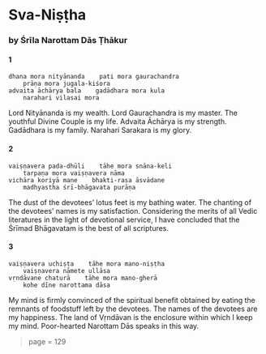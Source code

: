 # Sva-Niṣṭha

### by Śrīla Narottam Dās Ṭhākur

#### 1

    dhana mora nityānanda    pati mora gaurachandra
        prāṇa mora jugala-kiśora
    advaita āchārya bala    gadādhara mora kula
        narahari vilasai mora

Lord Nityānanda is my wealth. Lord Gaurachandra is my master. The youthful Divine Couple is my life. Advaita Āchārya is my strength. Gadādhara is my family. Narahari Sarakara is my glory.

#### 2

    vaiṣṇavera pada-dhūli    tāhe mora snāna-keli
        tarpaṇa mora vaiṣṇavera nāma
    vichāra koriyā mane    bhakti-rasa āsvādane
        madhyastha śrī-bhāgavata purāṇa

The dust of the devotees’ lotus feet is my bathing water. The chanting of the devotees’ names is my satisfaction. Considering the merits of all Vedic literatures in the light of devotional service, I have concluded that the Śrīmad Bhāgavatam is the best of all scriptures.

#### 3

    vaiṣṇavera uchiṣṭa    tāhe mora mano-niṣṭha
        vaiṣṇavera nāmete ullāsa
    vṛndāvane chaturā    tāhe mora mano-gherā
        kohe dīne narottama dāsa

My mind is firmly convinced of the spiritual benefit obtained by eating the remnants of foodstuff left by the devotees. The names of the devotees are my happiness. The land of Vṛndāvan is the enclosure within which I keep my mind. Poor-hearted Narottam Dās speaks in this way.


> page = 129